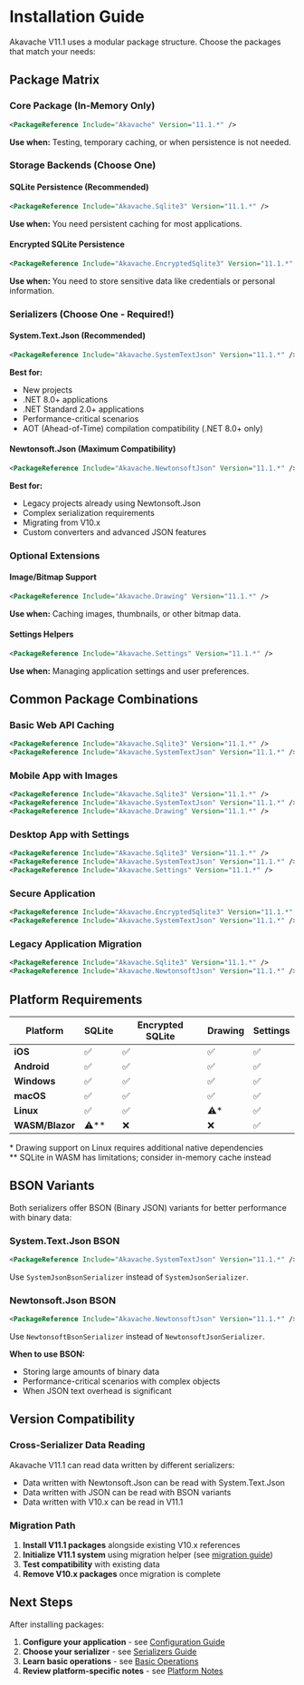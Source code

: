 # Installation Guide

Akavache V11.1 uses a modular package structure. Choose the packages that match your needs:

## Package Matrix

### Core Package (In-Memory Only)
```xml
<PackageReference Include="Akavache" Version="11.1.*" />
```
**Use when:** Testing, temporary caching, or when persistence is not needed.

### Storage Backends (Choose One)

#### SQLite Persistence (Recommended)
```xml
<PackageReference Include="Akavache.Sqlite3" Version="11.1.*" />
```
**Use when:** You need persistent caching for most applications.

#### Encrypted SQLite Persistence
```xml
<PackageReference Include="Akavache.EncryptedSqlite3" Version="11.1.*" />
```
**Use when:** You need to store sensitive data like credentials or personal information.

### Serializers (Choose One - Required!)

#### System.Text.Json (Recommended)
```xml
<PackageReference Include="Akavache.SystemTextJson" Version="11.1.*" />
```
**Best for:** 
- New projects
- .NET 8.0+ applications  
- .NET Standard 2.0+ applications
- Performance-critical scenarios
- AOT (Ahead-of-Time) compilation compatibility (.NET 8.0+ only)

#### Newtonsoft.Json (Maximum Compatibility)
```xml
<PackageReference Include="Akavache.NewtonsoftJson" Version="11.1.*" />
```
**Best for:**
- Legacy projects already using Newtonsoft.Json
- Complex serialization requirements
- Migrating from V10.x
- Custom converters and advanced JSON features

### Optional Extensions

#### Image/Bitmap Support
```xml
<PackageReference Include="Akavache.Drawing" Version="11.1.*" />
```
**Use when:** Caching images, thumbnails, or other bitmap data.

#### Settings Helpers
```xml
<PackageReference Include="Akavache.Settings" Version="11.1.*" />
```
**Use when:** Managing application settings and user preferences.

## Common Package Combinations

### Basic Web API Caching
```xml
<PackageReference Include="Akavache.Sqlite3" Version="11.1.*" />
<PackageReference Include="Akavache.SystemTextJson" Version="11.1.*" />
```

### Mobile App with Images
```xml
<PackageReference Include="Akavache.Sqlite3" Version="11.1.*" />
<PackageReference Include="Akavache.SystemTextJson" Version="11.1.*" />
<PackageReference Include="Akavache.Drawing" Version="11.1.*" />
```

### Desktop App with Settings
```xml
<PackageReference Include="Akavache.Sqlite3" Version="11.1.*" />
<PackageReference Include="Akavache.SystemTextJson" Version="11.1.*" />
<PackageReference Include="Akavache.Settings" Version="11.1.*" />
```

### Secure Application
```xml
<PackageReference Include="Akavache.EncryptedSqlite3" Version="11.1.*" />
<PackageReference Include="Akavache.SystemTextJson" Version="11.1.*" />
```

### Legacy Application Migration
```xml
<PackageReference Include="Akavache.Sqlite3" Version="11.1.*" />
<PackageReference Include="Akavache.NewtonsoftJson" Version="11.1.*" />
```

## Platform Requirements

| Platform | SQLite | Encrypted SQLite | Drawing | Settings |
|----------|--------|------------------|---------|----------|
| **iOS** | ✅ | ✅ | ✅ | ✅ |
| **Android** | ✅ | ✅ | ✅ | ✅ |
| **Windows** | ✅ | ✅ | ✅ | ✅ |
| **macOS** | ✅ | ✅ | ✅ | ✅ |
| **Linux** | ✅ | ✅ | ⚠️* | ✅ |
| **WASM/Blazor** | ⚠️** | ❌ | ❌ | ✅ |

\* Drawing support on Linux requires additional native dependencies  
\** SQLite in WASM has limitations; consider in-memory cache instead

## BSON Variants

Both serializers offer BSON (Binary JSON) variants for better performance with binary data:

### System.Text.Json BSON
```xml
<PackageReference Include="Akavache.SystemTextJson" Version="11.1.*" />
```
Use `SystemJsonBsonSerializer` instead of `SystemJsonSerializer`.

### Newtonsoft.Json BSON
```xml
<PackageReference Include="Akavache.NewtonsoftJson" Version="11.1.*" />
```
Use `NewtonsoftBsonSerializer` instead of `NewtonsoftJsonSerializer`.

**When to use BSON:**
- Storing large amounts of binary data
- Performance-critical scenarios with complex objects
- When JSON text overhead is significant

## Version Compatibility

### Cross-Serializer Data Reading
Akavache V11.1 can read data written by different serializers:
- Data written with Newtonsoft.Json can be read with System.Text.Json
- Data written with JSON can be read with BSON variants
- Data written with V10.x can be read in V11.1

### Migration Path
1. **Install V11.1 packages** alongside existing V10.x references
2. **Initialize V11.1 system** using migration helper (see [migration guide](./migration-v10-to-v11.md))
3. **Test compatibility** with existing data
4. **Remove V10.x packages** once migration is complete

## Next Steps

After installing packages:

1. **Configure your application** - see [Configuration Guide](./configuration.md)
2. **Choose your serializer** - see [Serializers Guide](./serializers.md)
3. **Learn basic operations** - see [Basic Operations](./basic-operations.md)
4. **Review platform-specific notes** - see [Platform Notes](./platform-notes.md)